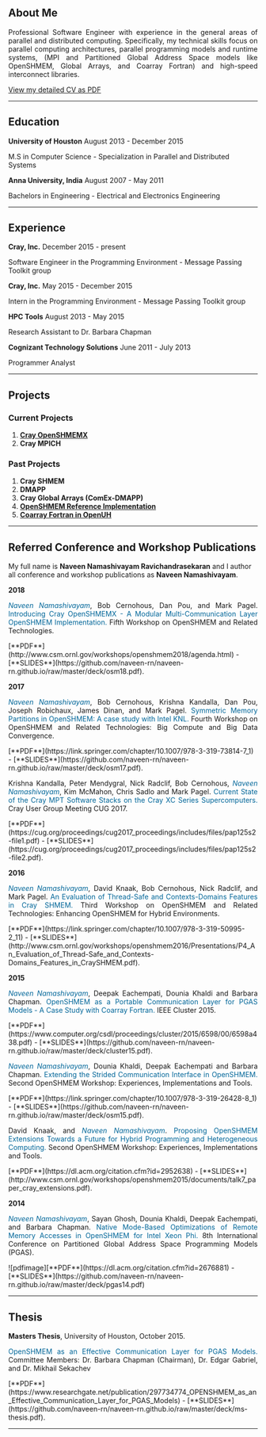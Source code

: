 ## About Me

<p align="justify">
Professional Software Engineer with experience in the general areas
of parallel and distributed computing. Specifically, my technical
skills focus on parallel computing architectures, parallel programming models
and runtime systems, (MPI and Partitioned Global Address Space models like
OpenSHMEM, Global Arrays, and Coarray Fortran) and high-speed interconnect
libraries.
</p>

[View my detailed CV as PDF](https://github.com/naveen-rn/naveen-rn.github.io/raw/master/cv/cv.pdf)

---

## Education

**University of Houston**
August 2013 - December 2015

M.S in Computer Science - Specialization in Parallel and Distributed Systems

**Anna University, India**
August 2007 - May 2011

Bachelors in Engineering - Electrical and Electronics Engineering

---

## Experience

**Cray, Inc.**
December 2015 - present

Software Engineer in the Programming Environment - Message Passing Toolkit group

**Cray, Inc.**
May 2015 - December 2015

Intern in the Programming Environment - Message Passing Toolkit group

**HPC Tools**
August 2013 - May 2015

Research Assistant to Dr. Barbara Chapman

**Cognizant Technology Solutions**
June 2011 - July 2013

Programmer Analyst

---

## Projects

### Current Projects
1. [**Cray OpenSHMEMX**](https://pe-cray.github.io/cray-openshmemx/)
2. **Cray MPICH**

### Past Projects
1. **Cray SHMEM**
2. **DMAPP**
3. **Cray Global Arrays (ComEx-DMAPP)**
4. [**OpenSHMEM Reference Implementation**](https://github.com/openshmem-org/osss-gasnet)
5. [**Coarray Fortran in OpenUH**](https://github.com/uhhpctools/openuh)

---

## Referred Conference and Workshop Publications

My full name is **Naveen Namashivayam Ravichandrasekaran** and I author all
conference and workshop publications as **Naveen Namashivayam**.

**2018**
<p align="justify">
<font color="#069"><i>Naveen Namashivayam</i></font>, Bob Cernohous, Dan Pou,
and Mark Pagel. <font color="#069"> Introducing Cray OpenSHMEMX - A Modular
Multi-Communication Layer OpenSHMEM
Implementation. </font> Fifth Workshop on OpenSHMEM and Related Technologies.</p>
[**PDF**](http://www.csm.ornl.gov/workshops/openshmem2018/agenda.html) -
[**SLIDES**](https://github.com/naveen-rn/naveen-rn.github.io/raw/master/deck/osm18.pdf).

**2017**
<p align="justify">
<font color="#069"><i>Naveen Namashivayam</i></font>, Bob Cernohous, Krishna
Kandalla, Dan Pou, Joseph Robichaux,
James Dinan, and Mark Pagel. <font color="#069">Symmetric Memory Partitions in
OpenSHMEM: A case
study with Intel KNL. </font> Fourth Workshop on OpenSHMEM and Related Technologies: Big
Compute and Big Data Convergence.</p>
[**PDF**](https://link.springer.com/chapter/10.1007/978-3-319-73814-7_1) -
[**SLIDES**](https://github.com/naveen-rn/naveen-rn.github.io/raw/master/deck/osm17.pdf).

<p align="justify">
Krishna Kandalla, Peter Mendygral, Nick Radclif, Bob Cernohous,
<font color="#069"><i>Naveen Namashivayam</i></font>, Kim McMahon, Chris Sadlo
and Mark Pagel. <font color="#069"> Current State of the Cray
MPT Software Stacks on the Cray XC Series Supercomputers. </font> Cray User Group
Meeting CUG 2017.</p>
[**PDF**](https://cug.org/proceedings/cug2017_proceedings/includes/files/pap125s2-file1.pdf) -
[**SLIDES**](https://cug.org/proceedings/cug2017_proceedings/includes/files/pap125s2-file2.pdf).

**2016**
<p align="justify">
<font color="#069"><i>Naveen Namashivayam</i></font>, David Knaak, Bob Cernohous,
Nick Radclif, and Mark Pagel. <font color="#069">An Evaluation of Thread-Safe and
Contexts-Domains Features in Cray SHMEM. </font> Third Workshop on OpenSHMEM and
Related Technologies: Enhancing OpenSHMEM for Hybrid Environments.</p>
[**PDF**](https://link.springer.com/chapter/10.1007/978-3-319-50995-2_11) -
[**SLIDES**](http://www.csm.ornl.gov/workshops/openshmem2016/Presentations/P4_An_Evaluation_of_Thread-Safe_and_Contexts-Domains_Features_in_CraySHMEM.pdf).

**2015**
<p align="justify">
<font color="#069"><i>Naveen Namashivayam</i></font>, Deepak Eachempati,
Dounia Khaldi and Barbara Chapman.
<font color="#069">OpenSHMEM as a Portable Communication Layer for PGAS
Models - A Case Study with
Coarray Fortran. </font> IEEE Cluster 2015.</p>
[**PDF**](https://www.computer.org/csdl/proceedings/cluster/2015/6598/00/6598a438.pdf) -
[**SLIDES**](https://github.com/naveen-rn/naveen-rn.github.io/raw/master/deck/cluster15.pdf).

<p align="justify">
<font color="#069"><i>Naveen Namashivayam</i></font>, Dounia Khaldi, Deepak Eachempati and Barbara Chapman.
<font color="#069">Extending the Strided Communication Interface in
OpenSHMEM. </font> Second OpenSHMEM Workshop: Experiences, Implementations and Tools.</p>
[**PDF**](https://link.springer.com/chapter/10.1007/978-3-319-26428-8_1) -
[**SLIDES**](https://github.com/naveen-rn/naveen-rn.github.io/raw/master/deck/osm15.pdf).

<p align="justify">
David Knaak, and <font color="#069"><i>Naveen Namashivayam</i></font>.
<font color="#069">Proposing OpenSHMEM
Extensions Towards a Future for Hybrid Programming and Heterogeneous Computing. </font>
Second OpenSHMEM Workshop: Experiences, Implementations and Tools.</p>
[**PDF**](https://dl.acm.org/citation.cfm?id=2952638) -
[**SLIDES**](http://www.csm.ornl.gov/workshops/openshmem2015/documents/talk7_paper_cray_extensions.pdf).

**2014**
<p align="justify">
<font color="#069"><i>Naveen Namashivayam</i></font>, Sayan Ghosh, Dounia Khaldi,
Deepak Eachempati, and Barbara
Chapman. <font color="#069">Native Mode-Based Optimizations of Remote Memory
Accesses in OpenSHMEM for Intel Xeon Phi. </font> 8th International Conference
on Partitioned Global Address Space Programming Models (PGAS).</p>
![pdfimage][**PDF**](https://dl.acm.org/citation.cfm?id=2676881) -
[**SLIDES**](https://github.com/naveen-rn/naveen-rn.github.io/raw/master/deck/pgas14.pdf)

---

## Thesis
**Masters Thesis**, University of Houston, October 2015.
<p align="justify">
<font color="#069">OpenSHMEM as an Effective Communication Layer for PGAS Models.</font>
Committee Members: Dr. Barbara Chapman (Chairman), Dr. Edgar Gabriel, and
Dr. Mikhail Sekachev</p>
[**PDF**](https://www.researchgate.net/publication/297734774_OPENSHMEM_as_an_Effective_Communication_Layer_for_PGAS_Models) -
[**SLIDES**](https://github.com/naveen-rn/naveen-rn.github.io/raw/master/deck/ms-thesis.pdf).

---

[pdfimage]: https://github.com/naveen-rn/naveen-rn.github.io/tree/master/image/pdf.jpg "PDF Image"

